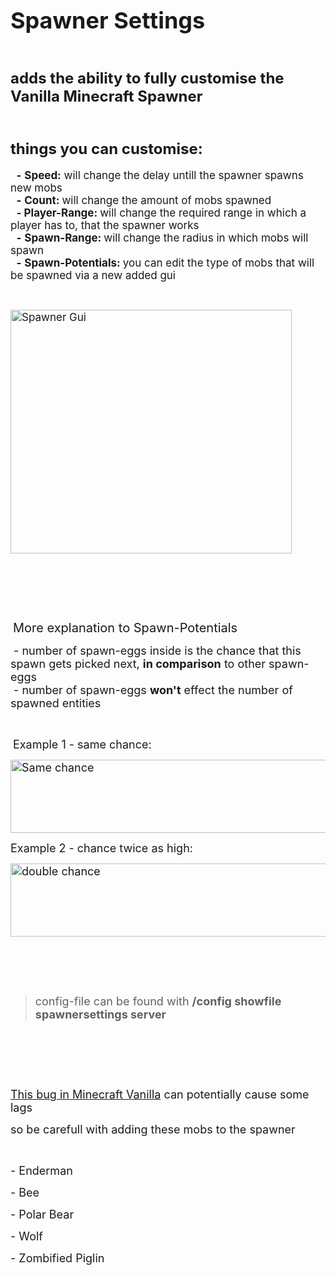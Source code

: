 <h1><span style="font-size: 36px;">Spawner Settings</span></h1>
<p>&nbsp;</p>
<h4><span style="font-size: 24px;">adds the ability to fully customise the Vanilla Minecraft Spawner</span></h4>
<p>&nbsp;</p>
<h4><span style="font-size: 24px;">things you can customise:</span></h4>
<p><span style="font-size: 17px;">&nbsp; <strong>-</strong>&nbsp;<strong>Speed:</strong> will change the delay untill the spawner spawns new mobs</span><br /><span style="font-size: 17px;">&nbsp; <strong>-</strong>&nbsp;<strong>Count:&nbsp;</strong>will change the amount of mobs spawned</span><br /> <span style="font-size: 17px;">&nbsp; <strong>-&nbsp;Player-Range:&nbsp;</strong>will change the required range in which a player has to, that the spawner works</span><br /> <span style="font-size: 17px;">&nbsp; <strong>-</strong>&nbsp;<strong>Spawn-Range:&nbsp;</strong>will change the radius in which mobs will spawn</span><br /> <span style="font-size: 17px;">&nbsp; <strong>-</strong>&nbsp;<strong>Spawn-Potentials:&nbsp;</strong>you can edit the type of mobs that will be spawned via a new added gui</span></p>
<p>&nbsp;</p>
<p><span style="font-size: 17px;"><img src="https://i.imgur.com/xhqxswe.png" alt="Spawner Gui" width="450" height="390" /></span></p>
<p>&nbsp;</p>
<p>&nbsp;&nbsp;</p>
<p>&nbsp;</p>
<p>&nbsp;<span style="font-size: 20px;">More explanation to Spawn-Potentials</span></p>
<p><span style="font-size: 18px;">&nbsp;- number of spawn-eggs inside is the chance that this spawn gets picked next, <strong>in comparison</strong> to other spawn-eggs<br /> &nbsp;- number of spawn-eggs <strong>won't</strong> effect the number of spawned entities</span>&nbsp;</p>
<p>&nbsp;</p>
<p>&nbsp;<span style="font-size: 18px;">Example 1 - same chance:</span></p>
<p><span style="font-size: 18px;"><img src="https://i.imgur.com/KVUDrlp.png" alt="Same chance" width="528" height="117" /></span></p>
<p><span style="font-size: 18px;">Example 2 - chance twice as high:</span></p>
<p><span style="font-size: 18px;"><img src="https://i.imgur.com/g1QJ2Kc.png" alt="double chance" width="528" height="117" /></span></p>
<p>&nbsp;</p>
<p>&nbsp;<br /><br /></p>
<blockquote>
<p><span style="font-size: 18px;">config-file can be found with&nbsp;<strong>/config showfile spawnersettings server</strong></span></p>
</blockquote>
<p>&nbsp;</p>
<p>&nbsp;</p>
<p>&nbsp;</p>
<p><a href="https://bugs.mojang.com/browse/MC-189565" target="_blank" rel="noopener noreferrer"><span style="font-size: 18px;">This bug in Minecraft Vanilla</span></a><span style="font-size: 18px;">&nbsp;can potentially cause some lags</span></p>
<p><span style="font-size: 18px;">so be carefull with adding these mobs to the spawner</span></p>
<p>&nbsp;</p>
<p><span style="font-size: 18px;">- Enderman</span></p>
<p><span style="font-size: 18px;">- Bee</span></p>
<p><span style="font-size: 18px;">- Polar Bear</span></p>
<p><span style="font-size: 18px;">- Wolf</span></p>
<p><span style="font-size: 18px;">- Zombified Piglin</span></p>
<p><span style="font-size: 18px;">&nbsp;</span></p>
